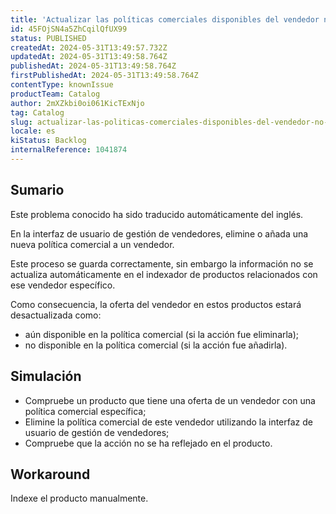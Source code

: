 ```yaml
---
title: 'Actualizar las políticas comerciales disponibles del vendedor no activa la indexación automática'
id: 45FOjSN4a5ZhCqilQfUX99
status: PUBLISHED
createdAt: 2024-05-31T13:49:57.732Z
updatedAt: 2024-05-31T13:49:58.764Z
publishedAt: 2024-05-31T13:49:58.764Z
firstPublishedAt: 2024-05-31T13:49:58.764Z
contentType: knownIssue
productTeam: Catalog
author: 2mXZkbi0oi061KicTExNjo
tag: Catalog
slug: actualizar-las-politicas-comerciales-disponibles-del-vendedor-no-activa-la-indexacion-automatica
locale: es
kiStatus: Backlog
internalReference: 1041874
---
```


## Sumario

<div class="alert alert-info">
  <p>Este problema conocido ha sido traducido automáticamente del inglés.</p>
</div>


En la interfaz de usuario de gestión de vendedores, elimine o añada una nueva política comercial a un vendedor.

Este proceso se guarda correctamente, sin embargo la información no se actualiza automáticamente en el indexador de productos relacionados con ese vendedor específico.

Como consecuencia, la oferta del vendedor en estos productos estará desactualizada como:
- aún disponible en la política comercial (si la acción fue eliminarla);
- no disponible en la política comercial (si la acción fue añadirla).



##

## Simulación



- Compruebe un producto que tiene una oferta de un vendedor con una política comercial específica;
- Elimine la política comercial de este vendedor utilizando la interfaz de usuario de gestión de vendedores;
- Compruebe que la acción no se ha reflejado en el producto.



## Workaround


Indexe el producto manualmente.





